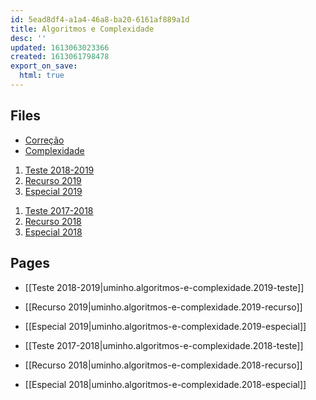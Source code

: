 ```yaml
---
id: 5ead8df4-a1a4-46a8-ba20-6161af889a1d
title: Algoritmos e Complexidade
desc: ''
updated: 1613063023366
created: 1613061798478
export_on_save:
  html: true
---
```


## Files

* [Correção](assets/pdf/1.Correccao.pdf)
* [Complexidade](assets/pdf/2.Complexidade.pdf)

1. [Teste 2018-2019](assets/pdf/6.1.1.Teste.pdf)
2. [Recurso 2019](assets/pdf/6.1.2.Recurso.pdf)
3. [Especial 2019](assets/pdf/6.1.3.Especial.pdf)
<!-- -->
1. [Teste 2017-2018](assets/pdf/6.2.1.Teste.pdf)
2. [Recurso 2018](assets/pdf/6.2.2.Exame.pdf)
3. [Especial 2018](assets/pdf/6.2.3.Especial.pdf)

## Pages

* [[Teste 2018-2019|uminho.algoritmos-e-complexidade.2019-teste]]
* [[Recurso 2019|uminho.algoritmos-e-complexidade.2019-recurso]]
* [[Especial 2019|uminho.algoritmos-e-complexidade.2019-especial]]

* [[Teste 2017-2018|uminho.algoritmos-e-complexidade.2018-teste]]
* [[Recurso 2018|uminho.algoritmos-e-complexidade.2018-recurso]]
* [[Especial 2018|uminho.algoritmos-e-complexidade.2018-especial]]